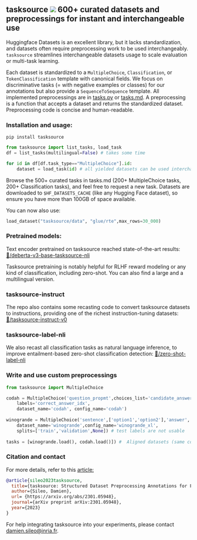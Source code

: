 ## tasksource ![](https://aeiljuispo.cloudimg.io/v7/https://s3.amazonaws.com/moonup/production/uploads/5fc0bcb41160c47d1d43856b/j06-U5e2Tifi2xOnTudqS.jpeg?w=20&h=20&f=face) 600+ curated datasets and preprocessings for instant and interchangeable use

Huggingface Datasets is an excellent library, but it lacks standardization, and datasets often require preprocessing work to be used interchangeably.
`tasksource` streamlines interchangeable datasets usage to scale evaluation or multi-task learning.

Each dataset is standardized to a `MultipleChoice`, `Classification`, or `TokenClassification` template with canonical fields. We focus on discriminative tasks (= with negative examples or classes) for our annotations but also provide a `SequenceToSequence` template. All implemented preprocessings are in [tasks.py](https://github.com/sileod/tasksource/blob/main/src/tasksource/tasks.py) or [tasks.md](https://github.com/sileod/tasksource/blob/main/tasks.md). A preprocessing is a function that accepts a dataset and returns the standardized dataset. Preprocessing code is concise and human-readable.

### Installation and usage:
`pip install tasksource`
```python
from tasksource import list_tasks, load_task
df = list_tasks(multilingual=False) # takes some time

for id in df[df.task_type=="MultipleChoice"].id:
    dataset = load_task(id) # all yielded datasets can be used interchangeably
```

Browse the 500+ curated tasks in tasks.md (200+ MultipleChoice tasks, 200+ Classification tasks), and feel free to request a new task. Datasets are downloaded to `$HF_DATASETS_CACHE` (like any Hugging Face dataset), so ensure you have more than 100GB of space available.

You can now also use:
```python
load_dataset("tasksource/data", "glue/rte",max_rows=30_000)
```

### Pretrained models:

Text encoder pretrained on tasksource reached state-of-the-art results: [🤗/deberta-v3-base-tasksource-nli](https://hf.co/sileod/deberta-v3-base-tasksource-nli)

Tasksource pretraining is notably helpful for RLHF reward modeling or any kind of classification, including zero-shot. You can also find a large and a multilingual version.

### tasksource-instruct

The repo also contains some recasting code to convert tasksource datasets to instructions, providing one of the richest instruction-tuning datasets:
[🤗/tasksource-instruct-v0](https://hf.co/datasets/tasksource/tasksource-instruct-v0)


### tasksource-label-nli

We also recast all classification tasks as natural language inference, to improve entailment-based zero-shot classification detection:
[🤗/zero-shot-label-nli](https://huggingface.co/datasets/tasksource/zero-shot-label-nli)

### Write and use custom preprocessings

```python
from tasksource import MultipleChoice

codah = MultipleChoice('question_propmt',choices_list='candidate_answers',
    labels='correct_answer_idx',
    dataset_name='codah', config_name='codah')
    
winogrande = MultipleChoice('sentence',['option1','option2'],'answer',
    dataset_name='winogrande',config_name='winogrande_xl',
    splits=['train','validation',None]) # test labels are not usable
    
tasks = [winogrande.load(), codah.load()]) #  Aligned datasets (same columns) can be used interchangably  
```

 ### Citation and contact

For more details, refer to this [article:](https://arxiv.org/abs/2301.05948) 
```bib
@article{sileo2023tasksource,
  title={tasksource: Structured Dataset Preprocessing Annotations for Frictionless Extreme Multi-Task Learning and Evaluation},
  author={Sileo, Damien},
  url= {https://arxiv.org/abs/2301.05948},
  journal={arXiv preprint arXiv:2301.05948},
  year={2023}
}
```
For help integrating tasksource into your experiments, please contact [damien.sileo@inria.fr](mailto:damien.sileo@inria.fr).

                                                                                                                                                                                                                                                                                                                                                                                                                                                                                                                                                                                                                                                                                                                                                                                                                                                     
